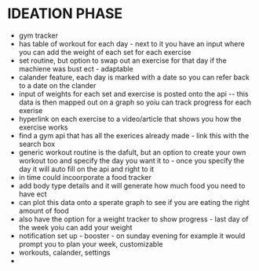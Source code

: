 # IDEATION PHASE

- gym tracker
- has table of workout for each day - next to it you have an input where you can add the weight of each set for each exercise
- set routine, but option to swap out an exercise for that day if the machiene was bust ect - adaptable
- calander feature, each day is marked with a date so you can refer back to a date on the clander
- input of weights for each set and exercise is posted onto the api
  -- this data is then mapped out on a graph so yoiu can track progress for each exerise
- hyperlink on each exercise to a video/article that shows you how the exercise works
- find a gym api that has all the exerices already made - link this with the search box
- generic workout routine is the dafult, but an option to create your own workout too and specify the day you want it to - once you specify the day it will auto fill on the api and right to it
- in time could incoorporate a food tracker
- add body type details and it will generate how much food you need to have ect
- can plot this data onto a sperate graph to see if you are eating the right amount of food
- also have the option for a weight tracker to show progress - last day of the week yoiu can add your weight
- notification set up - booster - on sunday evening for example it would prompt you to plan your week, customizable
- workouts, calander, settings
-

